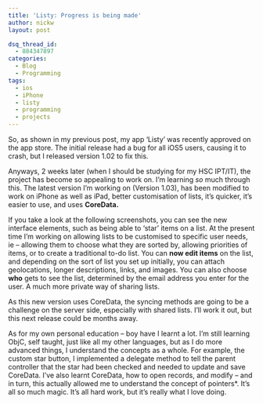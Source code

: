 ```yaml
---
title: 'Listy: Progress is being made'
author: nickw
layout: post

dsq_thread_id:
  - 884347897
categories:
  - Blog
  - Programming
tags:
  - ios
  - iPhone
  - listy
  - programming
  - projects
---
```

So, as shown in my previous post, my app &#8216;Listy&#8217; was recently approved on the app store. The initial release had a bug for all iOS5 users, causing it to crash, but I released version 1.02 to fix this.

Anyways, 2 weeks later (when I should be studying for my HSC IPT/IT), the project has become so appealing to work on. I&#8217;m learning *so* much through this. The latest version I&#8217;m working on (Version 1.03), has been modified to work on iPhone as well as iPad, better customisation of lists, it&#8217;s quicker, it&#8217;s easier to use, and uses **CoreData. <!--more-->**

If you take a look at the following screenshots, you can see the new interface elements, such as being able to &#8216;star&#8217; items on a list. At the present time I&#8217;m working on allowing lists to be customised to specific user needs, ie &#8211; allowing them to choose what they are sorted by, allowing priorities of items, or to create a traditional to-do list. You can **now edit items** on the list, and depending on the sort of list you set up initially, you can attach geolocations, longer descriptions, links, and images. You can also choose **who** gets to see the list, determined by the email address you enter for the user. A much more private way of sharing lists.

As this new version uses CoreData, the syncing methods are going to be a challenge on the server side, especially with shared lists. I&#8217;ll work it out, but this next release could be months away.

As for my own personal education &#8211; boy have I learnt a lot. I&#8217;m still learning ObjC, self taught, just like all my other languages, but as I do more advanced things, I understand the concepts as a whole. For example, the custom star button, I implemented a delegate method to tell the parent controller that the star had been checked and needed to update and save CoreData. I&#8217;ve also learnt CoreData, how to open records, and modify &#8211; and in turn, this actually allowed me to understand the concept of pointers*. It&#8217;s all so much magic. It&#8217;s all hard work, but it&#8217;s really what I love doing.